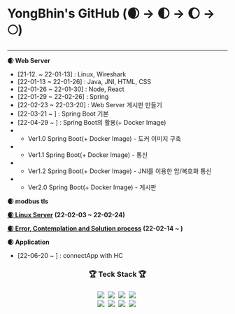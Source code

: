 # YongBhin's GitHub (🌒 -> 🌓 -> 🌔 -> 🌕)
---

**🌒 Web Server**
- [21-12. ~ 22-01-13] : Linux, Wireshark
- [22-01-13 ~ 22-01-26] : Java, JNI, HTML, CSS
- [22-01-26 ~ 22-01-30] : Node, React
- [22-01-29 ~ 22-02-26] : Spring 
- [22-02-23 ~ 22-03-20] : Web Server 게시판 만들기 
- [22-03-21 ~ ] : Spring Boot 기본
- [22-04-29 ~ ] : Spring Boot의 활용(+ Docker Image)
- - Ver1.0 Spring Boot(+ Docker Image) - 도커 이미지 구축
- - Ver1.1 Spring Boot(+ Docker Image) - 통신
- - Ver1.2 Spring Boot(+ Docker Image) - JNI를 이용한 암/복호화 통신
- - Ver2.0 Spring Boot(+ Docker Image) - 게시판



**🌒 modbus tls** 

<a href="https://linuxyb.kimyongbhin.repl.co">**🌒 Linux Server**</a> **(22-02-03 ~ 22-02-24)**

<a href="https://yongbhin-effort.tistory.com/">**🌒 Error, Contemplation and Solution process**</a> **(22-02-14 ~ )**

**🌒 Application**
- [22-06-20 ~ ] : connectApp with HC


<h3 align = "center">🏆 Teck Stack 🏆<h3>
<p align = "center">
  <img src="https://img.shields.io/badge/HTML5-E34F26?style=flat-square&logo=HTML5&logoColor=white" style="max-width: 100%;"></a>&nbsp  
  <img src="https://img.shields.io/badge/CSS3-1572B6?style=flat-square&logo=CSS3&logoColor=white" style="max-width: 100%;"></a>&nbsp
  <img src="https://img.shields.io/badge/Python-3766AB?style=flat-square&logo=Python&logoColor=white" style="max-width: 100%;"></a>&nbsp 
  <img src="https://img.shields.io/badge/Java-007396?style=flat-square&logo=Java&logoColor=white" style="max-width: 100%;"></a>&nbsp
  <br>
  <img src="https://img.shields.io/badge/Spring Boot-6DB33F?style=flat-square&logo=Spring Boot&logoColor=white" style="max-width: 100%;"></a>&nbsp
  <img src="https://img.shields.io/badge/MySQL-4479A1?style=flat-square&logo=MySQL&logoColor=white" style="max-width: 100%;"></a>&nbsp
  <img src="https://img.shields.io/badge/VMware-607078?style=flat-square&logo=VMware&logoColor=white" style="max-width: 100%;"></a>&nbsp
  <img src="https://img.shields.io/badge/CentOS-262577?style=flat-square&logo=CentOS&logoColor=white" style="max-width: 100%;"></a>&nbsp
</p>
